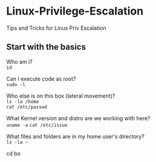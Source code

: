 # Linux-Privilege-Escalation
Tips and Tricks for Linux Priv Escalation

## Start with the basics

Who am i?  
`id`

Can I execute code as root?  
`sudo -l`

Who else is on this box (lateral movement)?  
`ls -la /home`  
`cat /etc/passwd`  

What Kernel version and distro are we working with here?  
`uname -a`
`cat /etc/issue`

What files and folders are in my home user's directory?  
`ls -la ~`

cd bo
